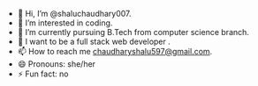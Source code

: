 - 👋 Hi, I’m @shaluchaudhary007.
- 👀 I’m interested in coding.
- 🌱 I’m currently pursuing B.Tech from computer science branch.
- 💞️ I want to be a full stack web developer .
- 📫 How to reach me chaudharyshalu597@gmail.com.
- 😄 Pronouns: she/her
- ⚡ Fun fact: no

<!---
shaluchaudhary007/shaluchaudhary007 is a ✨ special ✨ repository because its `README.md` (this file) appears on your GitHub profile.
You can click the Preview link to take a look at your changes.
--->
